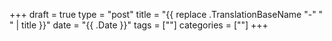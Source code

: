 +++
draft = true
type  = "post"
title = "{{ replace .TranslationBaseName "-" " " | title }}"
date  = "{{ .Date }}"
tags  = [""]
categories = [""]
+++
